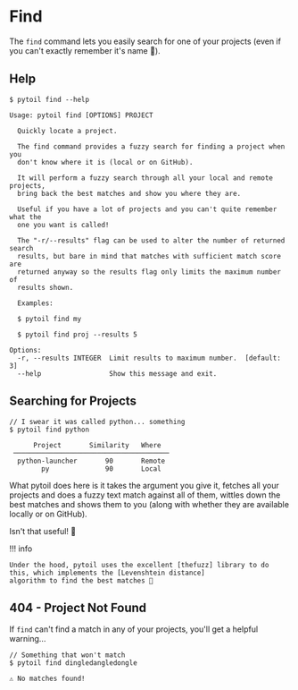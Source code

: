 # Find

The `find` command lets you easily search for one of your projects (even if you can't exactly remember it's name 🤔).

## Help

<div class="termy">

```console
$ pytoil find --help

Usage: pytoil find [OPTIONS] PROJECT

  Quickly locate a project.

  The find command provides a fuzzy search for finding a project when you
  don't know where it is (local or on GitHub).

  It will perform a fuzzy search through all your local and remote projects,
  bring back the best matches and show you where they are.

  Useful if you have a lot of projects and you can't quite remember what the
  one you want is called!

  The "-r/--results" flag can be used to alter the number of returned search
  results, but bare in mind that matches with sufficient match score are
  returned anyway so the results flag only limits the maximum number of
  results shown.

  Examples:

  $ pytoil find my

  $ pytoil find proj --results 5

Options:
  -r, --results INTEGER  Limit results to maximum number.  [default: 3]
  --help                 Show this message and exit.
```

</div>

## Searching for Projects

<div class="termy">

```console
// I swear it was called python... something
$ pytoil find python

      Project       Similarity   Where
 ───────────────────────────────────────
  python-launcher       90       Remote
        py              90       Local
```

</div>

What pytoil does here is it takes the argument you give it, fetches all your projects and does a fuzzy text match against
all of them, wittles down the best matches and shows them to you (along with whether they are available locally or on GitHub).

Isn't that useful! 🎉

!!! info

    Under the hood, pytoil uses the excellent [thefuzz] library to do this, which implements the [Levenshtein distance]
    algorithm to find the best matches 🚀

## 404 - Project Not Found

If `find` can't find a match in any of your projects, you'll get a helpful warning...

<div class="termy">

```console
// Something that won't match
$ pytoil find dingledangledongle

⚠ No matches found!
```

</div>

[thefuzz]: https://github.com/seatgeek/thefuzz
[Levenshtein distance]: https://en.wikipedia.org/wiki/Levenshtein_distance
